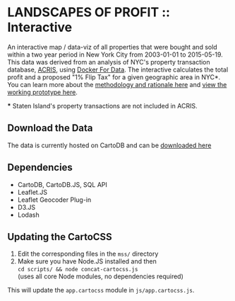 # LANDSCAPES OF PROFIT :: Interactive
An interactive map / data-viz of all properties that were bought and sold within a two year period in New York City from 2003-01-01 to 2015-05-19. This data was derived from an analysis of NYC's property transaction database, [ACRIS](http://a836-acris.nyc.gov/CP/), using [Docker For Data](https://github.com/talos/docker4data). The interactive calculates the total profit and a proposed "1% Flip Tax" for a given geographic area in NYC\*. You can learn more about the [methodology and rationale here](http://www.landscapesofprofit.com/) and [view the working prototype here](http://www.landscapesofprofit.com/interactive/).

__*__ Staten Island's property transactions are not included in ACRIS.

## Download the Data
The data is currently hosted on CartoDB and can be [downloaded here](https://chenrick.cartodb.com/tables/nyc_flips_pluto_150712/public)

## Dependencies
- CartoDB, CartoDB.JS, SQL API
- Leaflet.JS
- Leaflet Geocoder Plug-in
- D3.JS
- Lodash 

## Updating the CartoCSS
1. Edit the corresponding files in the `mss/` directory
2. Make sure you have Node.JS installed and then  
    `cd scripts/ && node concat-cartocss.js`  
    (uses all core Node modules, no dependencies required)

This will update the `app.cartocss` module in `js/app.cartocss.js`.
